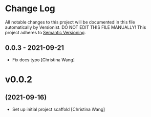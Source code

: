 # Change Log

All notable changes to this project will be documented in this file
automatically by Versionist. DO NOT EDIT THIS FILE MANUALLY!
This project adheres to [Semantic Versioning](http://semver.org/).

## 0.0.3 - 2021-09-21

* Fix docs typo [Christina Wang]

# v0.0.2
## (2021-09-16)

* Set up initial project scaffold [Christina Wang]
